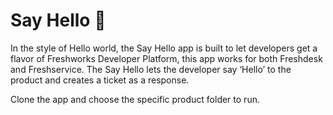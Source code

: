 # Say Hello 👋

In the style of Hello world, the Say Hello app is built to let developers get a flavor of Freshworks Developer Platform, this app works for both Freshdesk and Freshservice. The Say Hello lets the developer say ‘Hello’ to the product and creates a ticket as a response.

Clone the app and choose the specific product folder to run.

